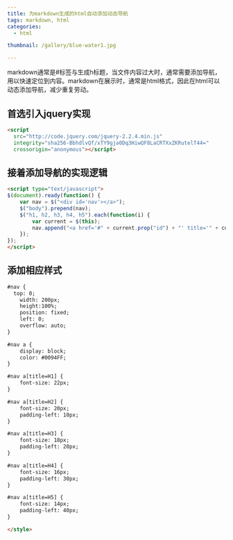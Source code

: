 ```yaml
---
title: 为markdown生成的html自动添加动态导航
tags: markdown, html
categories: 
  - html

thumbnail: /gallery/blue-water1.jpg

---
```

markdown通常是#标签与生成h标题，当文件内容过大时，通常需要添加导航，用以快速定位到内容。markdown在展示时，通常是html格式，因此在html可以动态添加导航，减少重复劳动。
<!-- more -->

## 首选引入jquery实现
```html 
<script
  src="http://code.jquery.com/jquery-2.2.4.min.js"
  integrity="sha256-BbhdlvQf/xTY9gja0Dq3HiwQF8LaCRTXxZKRutelT44="
  crossorigin="anonymous"></script>
```

## 接着添加导航的实现逻辑
```html 
<script type="text/javascript">
$(document).ready(function() {
	var nav = $("<div id='nav'></a>");
	$("body").prepend(nav);
    $("h1, h2, h3, h4, h5").each(function(i) {
        var current = $(this);
        nav.append("<a href='#" + current.prop("id") + "' title='" + current.prop("tagName") + "'>" + current.text() + "</a>");
    });
});
</script>
```

## 添加相应样式
```html 
#nav {
  top: 0;
    width: 200px;
    height:100%;
    position: fixed;
    left: 0;
    overflow: auto;
}

#nav a {
    display: block;
    color: #0094FF;
}

#nav a[title=H1] {
    font-size: 22px;
}

#nav a[title=H2] {
    font-size: 20px;
    padding-left: 10px;
}

#nav a[title=H3] {
    font-size: 18px;
    padding-left: 20px;
}

#nav a[title=H4] {
    font-size: 16px;
    padding-left: 30px;
}

#nav a[title=H5] {
    font-size: 14px;
    padding-left: 40px;
}

</style>
```